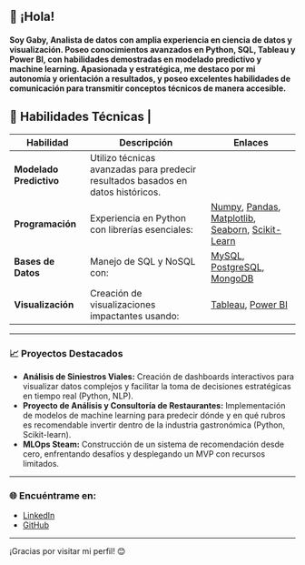 ## 👋 ¡Hola!

#### Soy Gaby, Analista de datos con amplia experiencia en ciencia de datos y visualización. Poseo conocimientos avanzados en Python, SQL, Tableau y Power BI, con habilidades demostradas en modelado predictivo y machine learning. Apasionada y estratégica, me destaco por mi autonomía y orientación a resultados, y poseo excelentes habilidades de comunicación para transmitir conceptos técnicos de manera accesible.

## 🚀 Habilidades Técnicas                                                                                                      |

| **Habilidad**          | **Descripción**                                                                                                                | **Enlaces**                                                                                                          |
|------------------------|-------------------------------------------------------------------------------------------------------------------------------|---------------------------------------------------------------------------------------------------------------------|
| **Modelado Predictivo**| Utilizo técnicas avanzadas para predecir resultados basados en datos históricos.                                                |                                                                                                                     |
| **Programación**       | Experiencia en Python con librerías esenciales:                                                                                 | [Numpy](https://numpy.org), [Pandas](https://pandas.pydata.org), [Matplotlib](https://matplotlib.org), [Seaborn](https://seaborn.pydata.org), [Scikit-Learn](https://scikit-learn.org)                                                                                                                     |
| **Bases de Datos**     | Manejo de SQL y NoSQL con:                                                                                                      | [MySQL](https://www.mysql.com), [PostgreSQL](https://www.postgresql.org), [MongoDB](https://www.mongodb.com)                                                                                                                     |
| **Visualización**      | Creación de visualizaciones impactantes usando:                                                                                 | [Tableau](https://www.tableau.com), [Power BI](https://powerbi.microsoft.com)                                                                                                                     |

---

### 📈 Proyectos Destacados

- **Análisis de Siniestros Viales:** Creación de dashboards interactivos para visualizar datos complejos y facilitar la toma de decisiones estratégicas en tiempo real (Python, NLP).
- **Proyecto de Análisis y Consultoría de Restaurantes:** Implementación de modelos de machine learning para predecir dónde y en qué rubros es recomendable invertir dentro de la industria gastronómica (Python, Scikit-learn).
- **MLOps Steam:** Construcción de un sistema de recomendación desde cero, enfrentando desafíos y desplegando un MVP con recursos limitados.

---

### 🌐 Encuéntrame en:
- [LinkedIn](https://www.linkedin.com/in/gabriela-bergagna/) 
- [GitHub](https://github.com/gabybergagna) 
---

¡Gracias por visitar mi perfil! 😊



